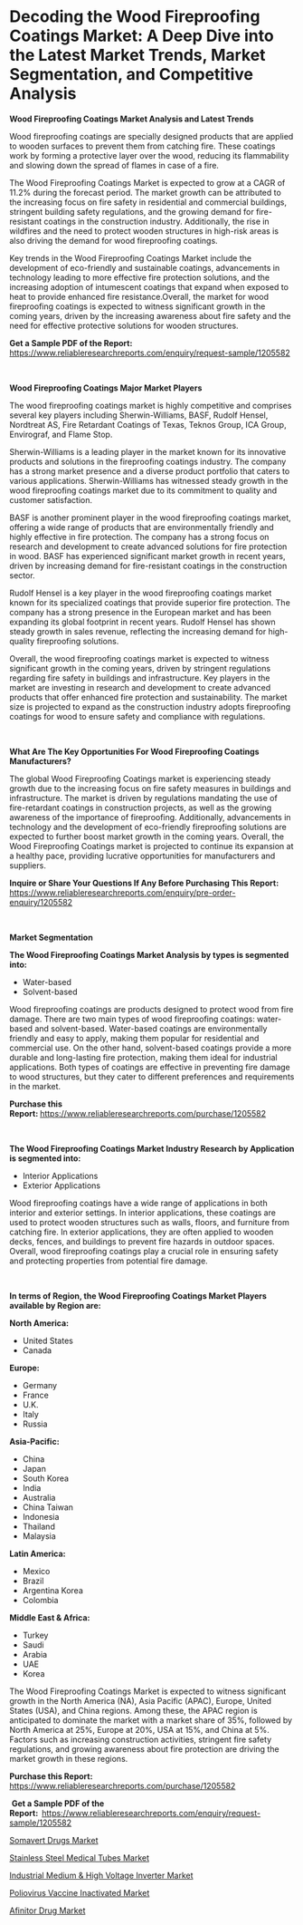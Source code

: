 <p><h1>Decoding the Wood Fireproofing Coatings Market: A Deep Dive into the Latest Market Trends, Market Segmentation, and Competitive Analysis</h1></p><p><strong>Wood Fireproofing Coatings Market Analysis and Latest Trends</strong></p>
<p><p>Wood fireproofing coatings are specially designed products that are applied to wooden surfaces to prevent them from catching fire. These coatings work by forming a protective layer over the wood, reducing its flammability and slowing down the spread of flames in case of a fire.</p><p>The Wood Fireproofing Coatings Market is expected to grow at a CAGR of 11.2% during the forecast period. The market growth can be attributed to the increasing focus on fire safety in residential and commercial buildings, stringent building safety regulations, and the growing demand for fire-resistant coatings in the construction industry. Additionally, the rise in wildfires and the need to protect wooden structures in high-risk areas is also driving the demand for wood fireproofing coatings.</p><p>Key trends in the Wood Fireproofing Coatings Market include the development of eco-friendly and sustainable coatings, advancements in technology leading to more effective fire protection solutions, and the increasing adoption of intumescent coatings that expand when exposed to heat to provide enhanced fire resistance.Overall, the market for wood fireproofing coatings is expected to witness significant growth in the coming years, driven by the increasing awareness about fire safety and the need for effective protective solutions for wooden structures.</p></p>
<p><strong>Get a Sample PDF of the Report:&nbsp;</strong> <a href="https://www.reliableresearchreports.com/enquiry/request-sample/1205582">https://www.reliableresearchreports.com/enquiry/request-sample/1205582</a></p>
<p>&nbsp;</p>
<p><strong>Wood Fireproofing Coatings Major Market Players</strong></p>
<p><p>The wood fireproofing coatings market is highly competitive and comprises several key players including Sherwin-Williams, BASF, Rudolf Hensel, Nordtreat AS, Fire Retardant Coatings of Texas, Teknos Group, ICA Group, Envirograf, and Flame Stop. </p><p>Sherwin-Williams is a leading player in the market known for its innovative products and solutions in the fireproofing coatings industry. The company has a strong market presence and a diverse product portfolio that caters to various applications. Sherwin-Williams has witnessed steady growth in the wood fireproofing coatings market due to its commitment to quality and customer satisfaction.</p><p>BASF is another prominent player in the wood fireproofing coatings market, offering a wide range of products that are environmentally friendly and highly effective in fire protection. The company has a strong focus on research and development to create advanced solutions for fire protection in wood. BASF has experienced significant market growth in recent years, driven by increasing demand for fire-resistant coatings in the construction sector.</p><p>Rudolf Hensel is a key player in the wood fireproofing coatings market known for its specialized coatings that provide superior fire protection. The company has a strong presence in the European market and has been expanding its global footprint in recent years. Rudolf Hensel has shown steady growth in sales revenue, reflecting the increasing demand for high-quality fireproofing solutions.</p><p>Overall, the wood fireproofing coatings market is expected to witness significant growth in the coming years, driven by stringent regulations regarding fire safety in buildings and infrastructure. Key players in the market are investing in research and development to create advanced products that offer enhanced fire protection and sustainability. The market size is projected to expand as the construction industry adopts fireproofing coatings for wood to ensure safety and compliance with regulations.</p></p>
<p>&nbsp;</p>
<p><strong>What Are The Key Opportunities For Wood Fireproofing Coatings Manufacturers?</strong></p>
<p><p>The global Wood Fireproofing Coatings market is experiencing steady growth due to the increasing focus on fire safety measures in buildings and infrastructure. The market is driven by regulations mandating the use of fire-retardant coatings in construction projects, as well as the growing awareness of the importance of fireproofing. Additionally, advancements in technology and the development of eco-friendly fireproofing solutions are expected to further boost market growth in the coming years. Overall, the Wood Fireproofing Coatings market is projected to continue its expansion at a healthy pace, providing lucrative opportunities for manufacturers and suppliers.</p></p>
<p><strong>Inquire or Share Your Questions If Any Before Purchasing This Report:</strong> <a href="https://www.reliableresearchreports.com/enquiry/pre-order-enquiry/1205582">https://www.reliableresearchreports.com/enquiry/pre-order-enquiry/1205582</a></p>
<p>&nbsp;</p>
<p><strong>Market Segmentation</strong></p>
<p><strong>The Wood Fireproofing Coatings Market Analysis by types is segmented into:</strong></p>
<p><ul><li>Water-based</li><li>Solvent-based</li></ul></p>
<p><p>Wood fireproofing coatings are products designed to protect wood from fire damage. There are two main types of wood fireproofing coatings: water-based and solvent-based. Water-based coatings are environmentally friendly and easy to apply, making them popular for residential and commercial use. On the other hand, solvent-based coatings provide a more durable and long-lasting fire protection, making them ideal for industrial applications. Both types of coatings are effective in preventing fire damage to wood structures, but they cater to different preferences and requirements in the market.</p></p>
<p><strong>Purchase this Report:&nbsp;</strong><a href="https://www.reliableresearchreports.com/purchase/1205582">https://www.reliableresearchreports.com/purchase/1205582</a></p>
<p>&nbsp;</p>
<p><strong>The Wood Fireproofing Coatings Market Industry Research by Application is segmented into:</strong></p>
<p><ul><li>Interior Applications</li><li>Exterior Applications</li></ul></p>
<p><p>Wood fireproofing coatings have a wide range of applications in both interior and exterior settings. In interior applications, these coatings are used to protect wooden structures such as walls, floors, and furniture from catching fire. In exterior applications, they are often applied to wooden decks, fences, and buildings to prevent fire hazards in outdoor spaces. Overall, wood fireproofing coatings play a crucial role in ensuring safety and protecting properties from potential fire damage.</p></p>
<p>&nbsp;</p>
<p><strong>In terms of Region, the Wood Fireproofing Coatings Market Players available by Region are:</strong></p>
<p>
    <p> <strong> North America: </strong>
        <ul>
            <li>United States</li>
            <li>Canada</li>
        </ul>
        </p> 
    <p> <strong> Europe: </strong>
        <ul>
            <li>Germany</li>
            <li>France</li>
            <li>U.K.</li>
            <li>Italy</li>
            <li>Russia</li>
        </ul>
        </p> 
    <p> <strong> Asia-Pacific: </strong>
        <ul>
            <li>China</li>
            <li>Japan</li>
            <li>South Korea</li>
            <li>India</li>
            <li>Australia</li>
            <li>China Taiwan</li>
            <li>Indonesia</li>
            <li>Thailand</li>
            <li>Malaysia</li>
        </ul>
        </p> 
    <p> <strong> Latin America: </strong>
        <ul>
            <li>Mexico</li>
            <li>Brazil</li>
            <li>Argentina Korea</li>
            <li>Colombia</li>
        </ul>
        </p> 
    <p> <strong> Middle East & Africa: </strong>
        <ul>
            <li>Turkey</li>
            <li>Saudi</li>
            <li>Arabia</li>
            <li>UAE</li>
            <li>Korea</li>
        </ul>
    </p>
    </p>
<p><p>The Wood Fireproofing Coatings Market is expected to witness significant growth in the North America (NA), Asia Pacific (APAC), Europe, United States (USA), and China regions. Among these, the APAC region is anticipated to dominate the market with a market share of 35%, followed by North America at 25%, Europe at 20%, USA at 15%, and China at 5%. Factors such as increasing construction activities, stringent fire safety regulations, and growing awareness about fire protection are driving the market growth in these regions.</p></p>
<p><strong>Purchase this Report: </strong><a href="https://www.reliableresearchreports.com/purchase/1205582">https://www.reliableresearchreports.com/purchase/1205582</a></p>
<p>&nbsp;<strong>Get a Sample PDF of the Report:&nbsp;&nbsp;</strong><a href="https://www.reliableresearchreports.com/enquiry/request-sample/1205582">https://www.reliableresearchreports.com/enquiry/request-sample/1205582</a></p>
<p><strong></strong></p>
<p><p><a href="https://medium.com/@ginawindler1/somavert-drugs-market-comprehensive-assessment-by-type-application-and-geography-74a32a668849">Somavert Drugs Market</a></p><p><a href="https://github.com/mbisetmhermsr/Market-Research-Report-List-1/blob/main/stainless-steel-medical-tubes-market.md">Stainless Steel Medical Tubes Market</a></p><p><a href="https://github.com/santosh758595/Market-Research-Report-List-3/blob/main/industrial-medium-high-voltage-inverter-market.md">Industrial Medium & High Voltage Inverter Market</a></p><p><a href="https://medium.com/@josepayne1985/poliovirus-vaccine-inactivated-market-exploring-market-share-market-trends-and-future-growth-bf45a74c42e0">Poliovirus Vaccine Inactivated Market</a></p><p><a href="https://medium.com/@josepayne1985/afinitor-drug-market-share-evolution-and-market-growth-trends-2024-2031-240473aa0cae">Afinitor Drug Market</a></p></p>